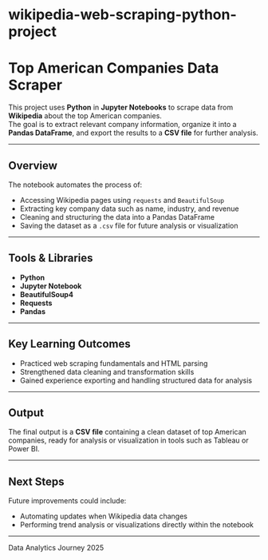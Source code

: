 # wikipedia-web-scraping-python-project
# Top American Companies Data Scraper

This project uses **Python** in **Jupyter Notebooks** to scrape data from **Wikipedia** about the top American companies.  
The goal is to extract relevant company information, organize it into a **Pandas DataFrame**, and export the results to a **CSV file** for further analysis.

---

## Overview

The notebook automates the process of:
- Accessing Wikipedia pages using `requests` and `BeautifulSoup`
- Extracting key company data such as name, industry, and revenue
- Cleaning and structuring the data into a Pandas DataFrame
- Saving the dataset as a `.csv` file for future analysis or visualization

---

## Tools & Libraries
- **Python**
- **Jupyter Notebook**
- **BeautifulSoup4**
- **Requests**
- **Pandas**

---

## Key Learning Outcomes
- Practiced web scraping fundamentals and HTML parsing  
- Strengthened data cleaning and transformation skills  
- Gained experience exporting and handling structured data for analysis

---

## Output
The final output is a **CSV file** containing a clean dataset of top American companies, ready for analysis or visualization in tools such as Tableau or Power BI.

---

## Next Steps
Future improvements could include:
- Automating updates when Wikipedia data changes  
- Performing trend analysis or visualizations directly within the notebook  

---

Data Analytics Journey 2025
